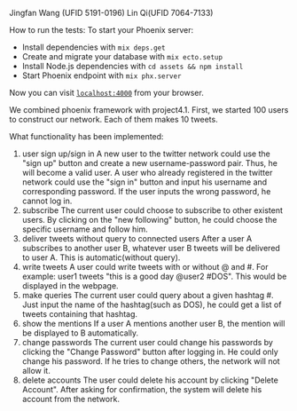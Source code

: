 Jingfan Wang (UFID 5191-0196)
Lin Qi(UFID 7064-7133)

How to run the tests:
To start your Phoenix server:

  * Install dependencies with `mix deps.get`
  * Create and migrate your database with `mix ecto.setup` 
  * Install Node.js dependencies with `cd assets && npm install`
  * Start Phoenix endpoint with `mix phx.server`

Now you can visit [`localhost:4000`](http://localhost:4000) from your browser.

We combined phoenix framework with project4.1. First, we started 100 users to construct our network. Each of them makes 10 tweets.

What functionality has been implemented:
1. user sign up/sign in
A new user to the twitter network could use the "sign up" button and create a new username-password pair. Thus, he will become a valid
user. A user who already registered in the twitter network could use the "sign in" button and input his username and corresponding 
password. If the user inputs the wrong password, he cannot log in.
2. subscribe 
The current user could choose to subscribe to other existent users. By clicking on the "new following" button, he could choose the specific
username and follow him.
3. deliver tweets without query to connected users
After a user A subscribes to another user B, whatever user B tweets will be delivered to user A. This is automatic(without query).
4. write tweets
A user could write tweets with or without @ and #. 
For example:
user1 tweets "this is a good day @user2 #DOS". This would be displayed in the webpage.
5. make queries
The current user could query about a given hashtag #. Just input the name of the hashtag(such as DOS), he could get a list of tweets containing
that hashtag.
6. show the mentions
If a user A mentions another user B, the mention will be displayed to B automatically.
7. change passwords
The current user could change his passwords by clicking the "Change Password" button after logging in. He could only change his password. If he tries to change others, the network 
will not allow it.
8. delete accounts
The user could delete his account by clicking "Delete Account". After asking for confirmation, the system will delete his account from the network.


